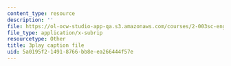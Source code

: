 ```yaml
---
content_type: resource
description: ''
file: https://ol-ocw-studio-app-qa.s3.amazonaws.com/courses/2-003sc-engineering-dynamics-fall-2011/5a0195f214918766bb8eea266444f57e_NHedXxUO-Bg.srt
file_type: application/x-subrip
resourcetype: Other
title: 3play caption file
uid: 5a0195f2-1491-8766-bb8e-ea266444f57e
---
```

